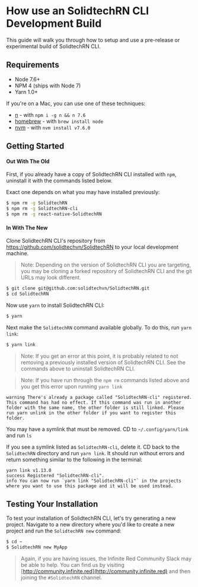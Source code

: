 # How use an SolidtechRN CLI Development Build

This guide will walk you through how to setup and use a pre-release or experimental build of SolidtechRN CLI.

## Requirements

- Node 7.6+
- NPM 4 (ships with Node 7)
- Yarn 1.0+

If you're on a Mac, you can use one of these techniques:

- [n](https://github.com/tj/n) - with `npm i -g n && n 7.6`
- [homebrew](https://brew.sh/) - with `brew install node`
- [nvm](https://github.com/creationix/nvm) - with `nvm install v7.6.0`

## Getting Started

#### Out With The Old

First, if you already have a copy of SolidtechRN CLI installed with `npm`, uninstall it with the commands listed below.

Exact one depends on what you may have installed previously:

```sh
$ npm rm -g SolidtechRN
$ npm rm -g SolidtechRN-cli
$ npm rm -g react-native-SolidtechRN
```

#### In With The New

Clone SolidtechRN CLI's repository from https://github.com/solidtechvn/SolidtechRN to your local development machine.

> Note: Depending on the version of SolidtechRN CLI you are targeting, you may be cloning a forked repository of SolidtechRN CLI and the git URLs may look different.

```sh
$ git clone git@github.com:solidtechvn/SolidtechRN.git
$ cd SolidtechRN
```

Now use `yarn` to install SolidtechRN CLI:

```sh
$ yarn
```

Next make the `SolidtechRN` command available globally. To do this, run `yarn link`:

```sh
$ yarn link
```

> Note: If you get an error at this point, it is probably related to not removing a previously installed version of SolidtechRN CLI. See the commands above to uninstall SolidtechRN CLI.

> Note: If you have run through the `npm rm` commands listed above and you get this error upon running `yarn link`

```
warning There's already a package called "SolidtechRN-cli" registered. This command has had no effect. If this command was run in another folder with the same name, the other folder is still linked. Please run yarn unlink in the other folder if you want to register this folder.
```

You may have a symlink that must be removed. CD to `~/.config/yarn/link` and run `ls`

If you see a symlink listed as `SolidtechRN-cli`, delete it. CD back to the `SolidtechRN` directory and run `yarn link`. It should run without errors and return something similar to the following in the terminal:

```
yarn link v1.13.0
success Registered "SolidtechRN-cli".
info You can now run `yarn link "SolidtechRN-cli"` in the projects where you want to use this package and it will be used instead.
```

## Testing Your Installation

To test your installation of SolidtechRN CLI, let's try generating a new project. Navigate to a new directory where you'd like to create a new project and run the `SolidtechRN new` command:

```sh
$ cd ~
$ SolidtechRN new MyApp
```

> Again, if you are having issues, the Infinite Red Community Slack may be able to help. You can find us by visiting [http://community.infinite.red](http://community.infinite.red) and then joining the `#SolidtechRN` channel.
